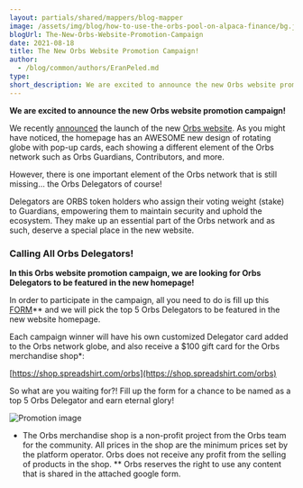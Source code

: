 ```yaml
---
layout: partials/shared/mappers/blog-mapper
image: /assets/img/blog/how-to-use-the-orbs-pool-on-alpaca-finance/bg.jpg
blogUrl: The-New-Orbs-Website-Promotion-Campaign
date: 2021-08-18
title: The New Orbs Website Promotion Campaign!
author:
  - /blog/common/authors/EranPeled.md
type:
short_description: We are excited to announce the new Orbs website promotion campaign!
---
```


**We are excited to announce the new Orbs website promotion campaign!**

We recently [announced](https://www.orbs.com/orbs-website-launch/) the launch of the new [Orbs website](https://orbs-network.github.io/website/). As you might have noticed, the homepage has an AWESOME new design of rotating globe with pop-up cards, each showing a different element of the Orbs network such as Orbs Guardians, Contributors, and more.

However, there is one important element of the Orbs network that is still missing…
the Orbs Delegators of course!

Delegators are ORBS token holders who assign their voting weight (stake) to Guardians, empowering them to maintain security and uphold  the ecosystem. They make up an essential part of the Orbs network and as such, deserve a special place in the new website.



### Calling All Orbs Delegators!

**In this Orbs website promotion campaign, we are looking for Orbs Delegators to be featured in the new homepage!**

In order to participate in the campaign, all you need to do is fill up this [FORM](https://docs.google.com/forms/d/e/1FAIpQLSejp_vB3dBsH4HXschA-pWRlSJUAOa69rqaJX7BFwAdPSrVQg/viewform?usp=pp_url)** and we will pick the top 5 Orbs Delegators to be featured in the new website homepage.

Each campaign winner will have his own customized Delegator card added to the Orbs network globe, and also receive a $100 gift card for the Orbs merchandise shop*:

[https://shop.spreadshirt.com/orbs](https://shop.spreadshirt.com/orbs)

So what are you waiting for?! 
Fill up the form for a chance to be named as a top 5 Orbs Delegator and earn eternal glory!

![Promotion image](/assets/img/blog/how-to-use-the-orbs-pool-on-alpaca-finance/image1.jpeg)


<div class=’line-separator’></div>


* The Orbs merchandise shop is a non-profit project from the Orbs team for the community. All prices in the shop are the minimum prices set by the platform operator. Orbs does not receive any profit from the selling of products in the shop.
** Orbs reserves the right to use any content that is shared in the attached google form.
